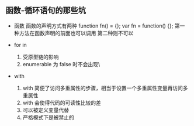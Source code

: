 ## 函数-循环语句的那些坑
- 函数
    函数的声明方式有两种 function fn() = {}; var fn = function() {}; 第一种方法在函数声明的前面也可以调用 第二种则不可以

- for in
    1. 受原型链的影响
    2. enumerable 为 false 时不会出现\

- with
    1. with 简便了访问多重属性的步骤，相当于设置一个多重属性变量再访问多重属性
    2. with 会使得代码的可读性比较的差
    3. 可以被定义变量代替
    4. 严格模式下是被禁止的